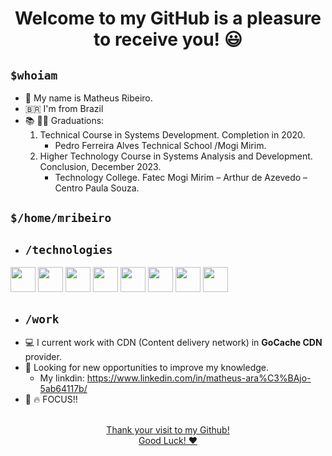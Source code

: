<div align="center">
   <h1>Welcome to my GitHub is a pleasure to receive you! 😃 </h2>
</div>

## ```$whoiam ```
 - 📘 My name is Matheus Ribeiro. 
 - 🇧🇷 I'm from Brazil 
 - 📚 👨‍🎓 Graduations:  
   1. Technical Course in Systems Development. Completion in 2020. 
      - Pedro Ferreira Alves Technical School /Mogi Mirim.
   2. Higher Technology Course in Systems Analysis and Development. Conclusion, December 2023.
        - Technology College. Fatec Mogi Mirim – Arthur de Azevedo – Centro Paula Souza.
  
## ```$/home/mribeiro ```
   - ## ```/technologies ```
   <img src="https://cdn.jsdelivr.net/gh/devicons/devicon@latest/icons/bash/bash-original.svg" width="40" height="40" /> <img src="https://cdn.jsdelivr.net/gh/devicons/devicon@latest/icons/docker/docker-original.svg" width="40" height="40"/>
  <img src="https://cdn.jsdelivr.net/gh/devicons/devicon@latest/icons/kubernetes/kubernetes-original.svg" width="40" height="40" /> <img src="https://cdn.jsdelivr.net/gh/devicons/devicon@latest/icons/debian/debian-original.svg" width="40" height="40"/> <img src="https://cdn.jsdelivr.net/gh/devicons/devicon@latest/icons/c/c-original.svg" width="40" height="40"/> <img src="https://cdn.jsdelivr.net/gh/devicons/devicon@latest/icons/linux/linux-original.svg" width="40" height="40"/>
  <img src="https://cdn.jsdelivr.net/gh/devicons/devicon@latest/icons/elasticsearch/elasticsearch-original.svg" width="40" height="40"/>
   <img src="https://cdn.jsdelivr.net/gh/devicons/devicon@latest/icons/mysql/mysql-original.svg" width="40" height="40"/>
  - ## ```/work ```    
   - 💻 I current work with CDN (Content delivery network) in **GoCache CDN** provider.
   - 👾 Looking for new opportunities to improve my knowledge.
      -  My linkdin: https://www.linkedin.com/in/matheus-ara%C3%BAjo-5ab64117b/
 - 🎯 🔥 FOCUS!!
 <div> 
<div align="center">
<a href="https://github.com/MatheusAraujo25">
</div>
</br>
 
<div align="center">
 Thank your visit to my Github! <br> Good Luck! ❤️
</div> 
</div>
